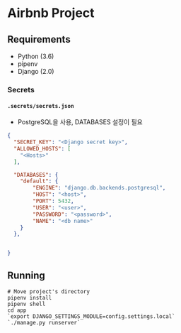 # Airbnb Project

## Requirements

- Python (3.6)
- pipenv
- Django (2.0)

### Secrets

#### `.secrets/secrets.json`

- PostgreSQL을 사용, DATABASES 설정이 필요

```json
{
  "SECRET_KEY": "<Django secret key>",
  "ALLOWED_HOSTS": [
    "<Hosts>"
  ],

  "DATABASES": {
    "default": {
        "ENGINE": "django.db.backends.postgresql",
        "HOST": "<host>",
        "PORT": 5432,
        "USER": "<user>",
        "PASSWORD": "<password>",
        "NAME": "<db name>"
    }
  },


}
```

## Running

```
# Move project's directory
pipenv install
pipenv shell
cd app
`export DJANGO_SETTINGS_MODULE=config.settings.local`
`./manage.py runserver`
```
